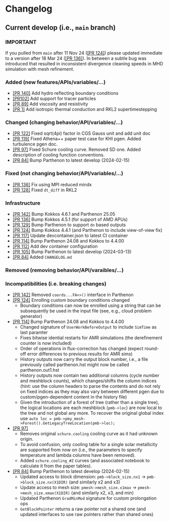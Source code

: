 # Changelog

## Current develop (i.e., `main` branch)

### IMPORTANT

If you pulled from `main` after 11 Nov 24 ([[PR 124]](https://github.com/parthenon-hpc-lab/athenapk/pull/124))
please updated immediate to a version after 18 Mar 24 ([[PR 136]](https://github.com/parthenon-hpc-lab/athenapk/pull/136)).
In between a subtle bug was introduced that resulted in inconsistent divergence cleaning speeds in MHD simulation with mesh
refinement.

### Added (new features/APIs/variables/...)
- [[PR 140]](https://github.com/parthenon-hpc-lab/athenapk/pull/140) Add hydro reflecting boundary conditions
- [[PR102]](https://github.com/parthenon-hpc-lab/athenapk/pull/102) Add support for tracer particles
- [[PR 89]](https://github.com/parthenon-hpc-lab/athenapk/pull/89) Add viscosity and resistivity
- [[PR 1]](https://github.com/parthenon-hpc-lab/athenapk/pull/1) Add isotropic thermal conduction and RKL2 supertimestepping

### Changed (changing behavior/API/variables/...)
- [[PR 122]](https://github.com/parthenon-hpc-lab/athenapk/pull/122) Fixed sqrt(4pi) factor in CGS Gauss unit and add unit doc
- [[PR 119]](https://github.com/parthenon-hpc-lab/athenapk/pull/119) Fixed Athena++ paper test case for KHI pgen. Added turbulence pgen doc.
- [[PR 97]](https://github.com/parthenon-hpc-lab/athenapk/pull/97) Fixed Schure cooling curve. Removed SD one. Added description of cooling function conventions.
- [[PR 84]](https://github.com/parthenon-hpc-lab/athenapk/pull/84) Bump Parthenon to latest develop (2024-02-15)

### Fixed (not changing behavior/API/variables/...)
- [[PR 136]](https://github.com/parthenon-hpc-lab/athenapk/pull/136) Fix using MPI reduced mindx
- [[PR 128]](https://github.com/parthenon-hpc-lab/athenapk/pull/128) Fixed `dt_diff` in RKL2

### Infrastructure
- [[PR 142]](https://github.com/parthenon-hpc-lab/athenapk/pull/142) Bump Kokkos 4.6.1 and Parthenon 25.05
- [[PR 136]](https://github.com/parthenon-hpc-lab/athenapk/pull/136) Bump Kokkos 4.5.1 (for support of AMD APUs)
- [[PR 129]](https://github.com/parthenon-hpc-lab/athenapk/pull/129) Bump Parthenon to support `dn` based outputs
- [[PR 124]](https://github.com/parthenon-hpc-lab/athenapk/pull/124) Bump Kokkos 4.4.1 (and Parthenon to include view-of-view fix)
- [[PR 117]](https://github.com/parthenon-hpc-lab/athenapk/pull/117) Update devcontainer.json to latest CI container
- [[PR 114]](https://github.com/parthenon-hpc-lab/athenapk/pull/114) Bump Parthenon 24.08 and Kokkos to 4.4.00
- [[PR 112]](https://github.com/parthenon-hpc-lab/athenapk/pull/112) Add dev container configuration
- [[PR 105]](https://github.com/parthenon-hpc-lab/athenapk/pull/105) Bump Parthenon to latest develop (2024-03-13)
- [[PR 84]](https://github.com/parthenon-hpc-lab/athenapk/pull/84) Added `CHANGELOG.md`

### Removed (removing behavior/API/varaibles/...)

### Incompatibilities (i.e. breaking changes)
- [[PR 142]](https://github.com/parthenon-hpc-lab/athenapk/pull/142) Removed `coords...FA<>()` interface in Parthenon
- [[PR 124]](https://github.com/parthenon-hpc-lab/athenapk/pull/124) Enrolling custom boundary conditions changed
  - Boundary conditions can now be enrolled using a string that can be subsequently be used in the input file (see, e.g., cloud problem generator)
- [[PR 114]](https://github.com/parthenon-hpc-lab/athenapk/pull/114) Bump Parthenon 24.08 and Kokkos to 4.4.00
  - Changed signature of `UserWorkBeforeOutput` to include `SimTime` as last paramter
  - Fixes bitwise idential restarts for AMR simulations (the derefinement counter is now included)
  - Order of operations in flux-correction has changed (expect round-off error differences to previous results for AMR sims)
  - History outputs now carry the output block number, i.e., a file previously called parthenon.hst might now be called parthenon.out1.hst
  - History outputs now contain two additional columns (cycle number and meshblock counts), which changes/shifts the column indices (hint: use the column headers to parse the contents and do not rely on fixed indices as they may also vary between different pgen due to custom/pgen-dependent content in the history file)
  - Given the introduction of a forest of tree (rather than a single tree), the logical locations are each meshblock (`pmb->loc`) are now local to the tree and not global any more. To recover the original global index use `auto loc = pmb->pmy_mesh->Forest().GetLegacyTreeLocation(pmb->loc);`
- [[PR 97]](https://github.com/parthenon-hpc-lab/athenapk/pull/97)
  - Removes original `schure.cooling` cooling curve as it had unknown origin.
  - To avoid confusion, only cooling table for a single solar metallicity are supported
    from now on (i.e., the parameters to specify temperature and lambda columns have been removed).
  - Added `schure.cooling_#Z` curves (and associated notebook to calculate it from the paper tables).
- [[PR 84]](https://github.com/parthenon-hpc-lab/athenapk/pull/84) Bump Parthenon to latest develop (2024-02-15)
  - Updated access to block dimension: `pmb->block_size.nx1` -> `pmb->block_size.nx(X1DIR)` (and similarly x2 and x3)
  - Update access to mesh size: `pmesh->mesh_size.x1max` -> `pmesh->mesh_size.xmax(X1DIR)` (and similarly x2, x3, and min)
  - Updated Parthenon `GradMinMod` signature for custom prolongation ops
  - `GetBlockPointer` returns a raw pointer not a shared one (and updated interfaces to use raw pointers rather than shared ones)

